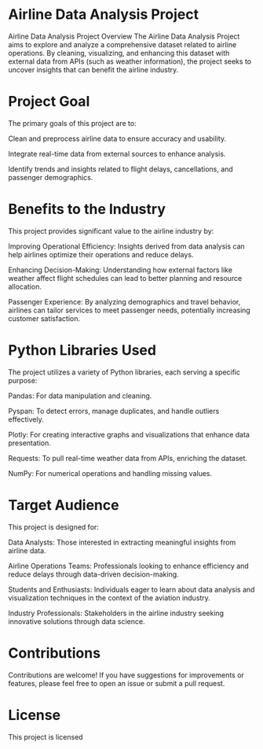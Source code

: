 # Airline Data Analysis Project
Airline Data Analysis Project
Overview
The Airline Data Analysis Project aims to explore and analyze a comprehensive dataset related to airline operations. By cleaning, visualizing, and enhancing this dataset with external data from APIs (such as weather information), the project seeks to uncover insights that can benefit the airline industry.

# Project Goal
The primary goals of this project are to:

Clean and preprocess airline data to ensure accuracy and usability.

Integrate real-time data from external sources to enhance analysis.

Identify trends and insights related to flight delays, cancellations, and passenger demographics.

# Benefits to the Industry
This project provides significant value to the airline industry by:

Improving Operational Efficiency: Insights derived from data analysis can help airlines optimize their operations and reduce delays.

Enhancing Decision-Making: Understanding how external factors like weather affect flight schedules can lead to better planning and resource allocation.

Passenger Experience: By analyzing demographics and travel behavior, airlines can tailor services to meet passenger needs, potentially increasing customer satisfaction.

# Python Libraries Used
The project utilizes a variety of Python libraries, each serving a specific purpose:

Pandas: For data manipulation and cleaning.

Pyspan: To detect errors, manage duplicates, and handle outliers effectively.

Plotly: For creating interactive graphs and visualizations that enhance data presentation.

Requests: To pull real-time weather data from APIs, enriching the dataset.

NumPy: For numerical operations and handling missing values.

# Target Audience
This project is designed for:

Data Analysts: Those interested in extracting meaningful insights from airline data.

Airline Operations Teams: Professionals looking to enhance efficiency and reduce delays through data-driven decision-making.

Students and Enthusiasts: Individuals eager to learn about data analysis and visualization techniques in the context of the aviation industry.

Industry Professionals: Stakeholders in the airline industry seeking innovative solutions through data science.

# Contributions
Contributions are welcome! If you have suggestions for improvements or features, please feel free to open an issue or submit a pull request.

# License
This project is licensed
